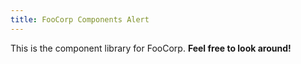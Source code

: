 ```yaml
---
title: FooCorp Components Alert
---
```

This is the component library for FooCorp. **Feel free to look around!**